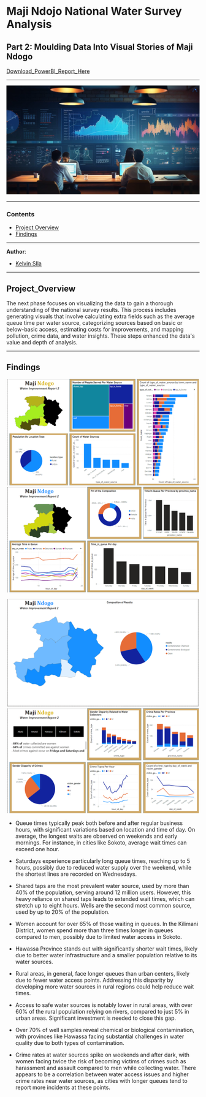 # Maji Ndojo National Water Survey Analysis
## Part 2: Moulding Data Into Visual Stories of Maji Ndogo
[Download_PowerBI_Report_Here](part_2.pbix)
***
![Alt Text](images/Capture.PNG)

***

### Contents
- [Project Overview](#project_overview)
- [Findings](Findings)

***

**Author**: 
* [Kelvin SIla](https://github.com/ksila01)
***
  
## Project_Overview
The next phase focuses on visualizing the data to gain a thorough understanding of the national survey results. This process includes generating visuals that involve calculating extra fields such as the average queue time per water source, categorizing sources based on basic or below-basic access, estimating costs for improvements, and mapping pollution, crime data, and water insights. These steps enhanced the data's value and depth of analysis.
***
## Findings
<p align="center">
  <img src="images/Image.PNG" alt="Image 1" width="500"/>
  <img src="images/image1.PNG" alt="Image 2" width="500"/>
</p>
<p align="center">
  <img src="images/Image2.PNG" alt="Image 3" width="500"/>
  <img src="images/Image3.PNG" alt="Image 4" width="500"/>
</p>

* Queue times typically peak both before and after regular business hours, with significant variations based on location and time of day. On average, the longest waits are observed on weekends and early mornings. For instance, in cities like Sokoto, average wait times can exceed one hour.

* Saturdays experience particularly long queue times, reaching up to 5 hours, possibly due to reduced water supply over the weekend, while the shortest lines are recorded on Wednesdays.

* Shared taps are the most prevalent water source, used by more than 40% of the population, serving around 12 million users. However, this heavy reliance on shared taps leads to extended wait times, which can stretch up to eight hours. Wells are the second most common source, used by up to 20% of the population.

* Women account for over 65% of those waiting in queues. In the Kilimani District, women spend more than three times longer in queues compared to men, possibly due to limited water access in Sokoto.

* Hawassa Province stands out with significantly shorter wait times, likely due to better water infrastructure and a smaller population relative to its water sources.

* Rural areas, in general, face longer queues than urban centers, likely due to fewer water access points. Addressing this disparity by developing more water sources in rural regions could help reduce wait times.

* Access to safe water sources is notably lower in rural areas, with over 60% of the rural population relying on rivers, compared to just 5% in urban areas. Significant investment is needed to close this gap.

* Over 70% of well samples reveal chemical or biological contamination, with provinces like Hawassa facing substantial challenges in water quality due to both types of contamination.

* Crime rates at water sources spike on weekends and after dark, with women facing twice the risk of becoming victims of crimes such as harassment and assault compared to men while collecting water. There appears to be a correlation between water access issues and higher crime rates near water sources, as cities with longer queues tend to report more incidents at these points.
